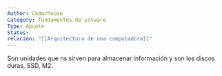 ```yaml
---
Author: Coderhouse
Category: fundamentos de sotware
Type: Apunte
Status: 
relación: "[[Arquitectura de una computadora]]"
---
```

Son unidades que ns sirven para almacenar información y son los discos duras, SSD, M2.
